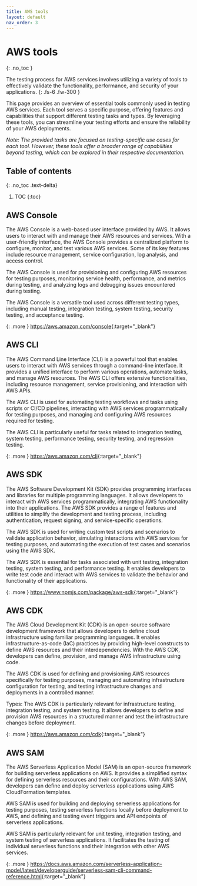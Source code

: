 ```yaml
---
title: AWS tools
layout: default
nav_order: 3
---
```


# AWS tools
{: .no_toc }

The testing process for AWS services involves utilizing a variety of tools to effectively validate the functionality, performance, and security of your applications.
{: .fs-6 .fw-300 }

This page provides an overview of essential tools commonly used in testing AWS services. Each tool serves a specific purpose, offering features and capabilities that support different testing tasks and types. By leveraging these tools, you can streamline your testing efforts and ensure the reliability of your AWS deployments.

*Note: The provided tasks are focused on testing-specific use cases for each tool. However, these tools offer a broader range of capabilities beyond testing, which can be explored in their respective documentation.*

## Table of contents
{: .no_toc .text-delta}

1. TOC
{:toc}

## AWS Console

The AWS Console is a web-based user interface provided by AWS. It allows users to interact with and manage their AWS resources and services. With a user-friendly interface, the AWS Console provides a centralized platform to configure, monitor, and test various AWS services. Some of its key features include resource management, service configuration, log analysis, and access control.

The AWS Console is used for provisioning and configuring AWS resources for testing purposes, monitoring service health, performance, and metrics during testing, and analyzing logs and debugging issues encountered during testing.

The AWS Console is a versatile tool used across different testing types, including manual testing, integration testing, system testing, security testing, and acceptance testing.

{: .more }
<https://aws.amazon.com/console>{:target="_blank"}

## AWS CLI

The AWS Command Line Interface (CLI) is a powerful tool that enables users to interact with AWS services through a command-line interface. It provides a unified interface to perform various operations, automate tasks, and manage AWS resources. The AWS CLI offers extensive functionalities, including resource management, service provisioning, and interaction with AWS APIs.

The AWS CLI is used for automating testing workflows and tasks using scripts or CI/CD pipelines, interacting with AWS services programmatically for testing purposes, and managing and configuring AWS resources required for testing.

The AWS CLI is particularly useful for tasks related to integration testing, system testing, performance testing, security testing, and regression testing.

{: .more }
<https://aws.amazon.com/cli>{:target="_blank"}

## AWS SDK

The AWS Software Development Kit (SDK) provides programming interfaces and libraries for multiple programming languages. It allows developers to interact with AWS services programmatically, integrating AWS functionality into their applications. The AWS SDK provides a range of features and utilities to simplify the development and testing process, including authentication, request signing, and service-specific operations.

The AWS SDK is used for writing custom test scripts and scenarios to validate application behavior, simulating interactions with AWS services for testing purposes, and automating the execution of test cases and scenarios using the AWS SDK.

The AWS SDK is essential for tasks associated with unit testing, integration testing, system testing, and performance testing. It enables developers to write test code and interact with AWS services to validate the behavior and functionality of their applications.

{: .more }
<https://www.npmjs.com/package/aws-sdk>{:target="_blank"}

## AWS CDK

The AWS Cloud Development Kit (CDK) is an open-source software development framework that allows developers to define cloud infrastructure using familiar programming languages. It enables infrastructure-as-code (IaC) practices by providing high-level constructs to define AWS resources and their interdependencies. With the AWS CDK, developers can define, provision, and manage AWS infrastructure using code.

The AWS CDK is used for defining and provisioning AWS resources specifically for testing purposes, managing and automating infrastructure configuration for testing, and testing infrastructure changes and deployments in a controlled manner.

Types: The AWS CDK is particularly relevant for infrastructure testing, integration testing, and system testing. It allows developers to define and provision AWS resources in a structured manner and test the infrastructure changes before deployment.

{: .more }
<https://aws.amazon.com/cdk>{:target="_blank"}

## AWS SAM

The AWS Serverless Application Model (SAM) is an open-source framework for building serverless applications on AWS. It provides a simplified syntax for defining serverless resources and their configurations. With AWS SAM, developers can define and deploy serverless applications using AWS CloudFormation templates.

AWS SAM is used for building and deploying serverless applications for testing purposes, testing serverless functions locally before deployment to AWS, and defining and testing event triggers and API endpoints of serverless applications.

AWS SAM is particularly relevant for unit testing, integration testing, and system testing of serverless applications. It facilitates the testing of individual serverless functions and their integration with other AWS services.

{: .more }
<https://docs.aws.amazon.com/serverless-application-model/latest/developerguide/serverless-sam-cli-command-reference.html>{:target="_blank"}